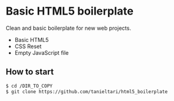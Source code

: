 # Basic HTML5 boilerplate
Clean and basic boilerplate for new web projects.
 - Basic HTML5
 - CSS Reset
 - Empty JavaScript file
 ## How to start
 ```sh
$ cd /DIR_TO_COPY
$ git clone https://github.com/tanieltari/html5_boilerplate
```
